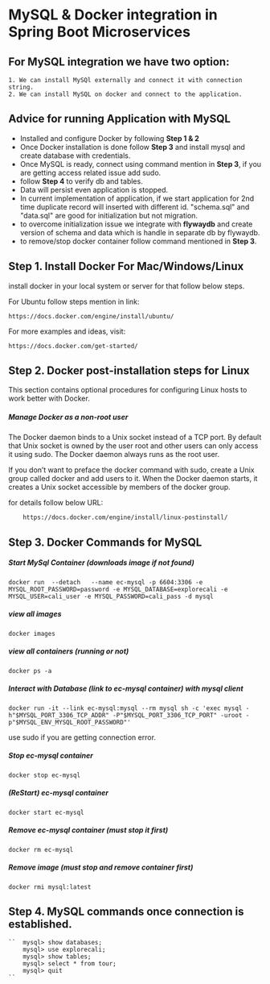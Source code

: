 # MySQL & Docker integration in Spring Boot Microservices


## For MySQL integration we have two option:
	1. We can install MySQl externally and connect it with connection string.
	2. We can install MySQL on docker and connect to the application. 


## Advice for running Application with MySQL	
	
- Installed and configure Docker by following **Step 1 & 2**
- Once Docker installation is done follow **Step 3** and install mysql and create database with credentials.
- Once MySQL is ready, connect using command mention in **Step 3**, if you are getting access related issue add sudo.
- follow **Step 4** to verify db and tables.
- Data will persist even application is stopped. 
- In current implementation of application, if we start application for 2nd time duplicate record will inserted with different id. 
	"schema.sql" and "data.sql" are good for initialization but not migration.
- to overcome initialization issue we integrate with **flywaydb** and create version of schema and data which is handle in separate db by flywaydb.
- to remove/stop docker container follow command mentioned in **Step 3**.


## Step 1. Install Docker For Mac/Windows/Linux
install docker in your local system or server for that follow below steps.

For Ubuntu follow steps mention in link: 
		
	https://docs.docker.com/engine/install/ubuntu/

For more examples and ideas, visit:
	
	https://docs.docker.com/get-started/


## Step 2. Docker post-installation steps for Linux

This section contains optional procedures for configuring Linux hosts to work better with Docker.

##### Manage Docker as a non-root user
The Docker daemon binds to a Unix socket instead of a TCP port. By default that Unix socket is owned by the user root and other users can only access it using sudo. The Docker daemon always runs as the root user.

If you don’t want to preface the docker command with sudo, create a Unix group called docker and add users to it. When the Docker daemon starts, it creates a Unix socket accessible by members of the docker group.

for details follow below URL:

		https://docs.docker.com/engine/install/linux-postinstall/	




## Step 3. Docker Commands for MySQL
##### Start MySql Container (downloads image if not found)
``
docker run  --detach   --name ec-mysql -p 6604:3306 -e MYSQL_ROOT_PASSWORD=password -e MYSQL_DATABASE=explorecali -e MYSQL_USER=cali_user -e MYSQL_PASSWORD=cali_pass -d mysql
``

##### view all images
``
docker images
``

##### view all containers (running or not)
``
docker ps -a
``
##### Interact with Database (link to ec-mysql container) with mysql client
``
docker run -it --link ec-mysql:mysql --rm mysql sh -c 'exec mysql -h"$MYSQL_PORT_3306_TCP_ADDR" -P"$MYSQL_PORT_3306_TCP_PORT" -uroot -p"$MYSQL_ENV_MYSQL_ROOT_PASSWORD"'
``

use sudo if you are getting connection error.

##### Stop ec-mysql container
``
docker stop ec-mysql
``
##### (ReStart) ec-mysql container
``
docker start ec-mysql
``
##### Remove ec-mysql container (must stop it first)
``
docker rm ec-mysql
``
##### Remove image (must stop and remove container first)
``
docker rmi mysql:latest
``

## Step 4. MySQL commands once connection is established.

	``	mysql> show databases;
		mysql> use explorecali;
		mysql> show tables;
		mysql> select * from tour;
		mysql> quit
	``
